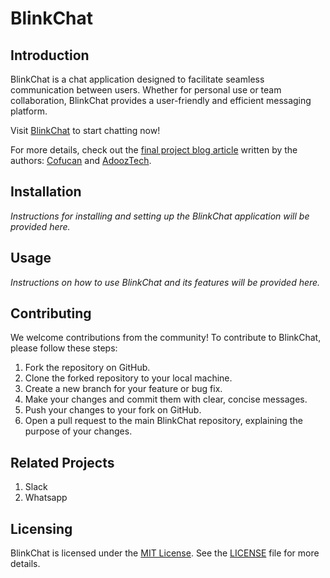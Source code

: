 # BlinkChat

## Introduction
BlinkChat is a chat application designed to facilitate seamless communication between users. Whether for personal use or team collaboration, BlinkChat provides a user-friendly and efficient messaging platform.

Visit [BlinkChat](https://chat.cofucan.tech) to start chatting now!

For more details, check out the [final project blog article](#) written by the authors: [Cofucan](https://www.linkedin.com/in/cofucan/) and [AdoozTech](https://www.linkedin.com/in/adooztech).

## Installation
*Instructions for installing and setting up the BlinkChat application will be provided here.*

## Usage
*Instructions on how to use BlinkChat and its features will be provided here.*

## Contributing
We welcome contributions from the community! To contribute to BlinkChat, please follow these steps:
1. Fork the repository on GitHub.
2. Clone the forked repository to your local machine.
3. Create a new branch for your feature or bug fix.
4. Make your changes and commit them with clear, concise messages.
5. Push your changes to your fork on GitHub.
6. Open a pull request to the main BlinkChat repository, explaining the purpose of your changes.

## Related Projects
1. Slack
2. Whatsapp

## Licensing
BlinkChat is licensed under the [MIT License](LICENSE). See the [LICENSE](LICENSE) file for more details.

